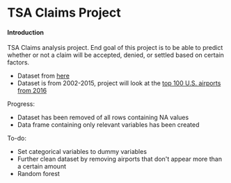 # TSA Claims Project

#### Introduction
TSA Claims analysis project. End goal of this project is to be able to predict whether or not a claim will be accepted, denied, or settled based on certain factors.

- Dataset from [here](https://www.kaggle.com/sreejay222/tsa-claim/data)
- Dataset is from 2002-2015, project will look at the [top 100 U.S. airports from 2016](http://www.fi-aeroweb.com/Top-100-US-Airports.html#PAX)

Progress:

- Dataset has been removed of all rows containing NA values
- Data frame containing only relevant variables has been created

To-do:

- Set categorical variables to dummy variables
- Further clean dataset by removing airports that don't appear more than a certain amount
- Random forest


